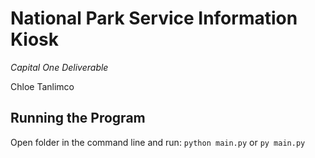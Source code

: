 # National Park Service Information Kiosk
*Capital One Deliverable*


Chloe Tanlimco

## Running the Program
Open folder in the command line and run: `python main.py` or `py main.py`
